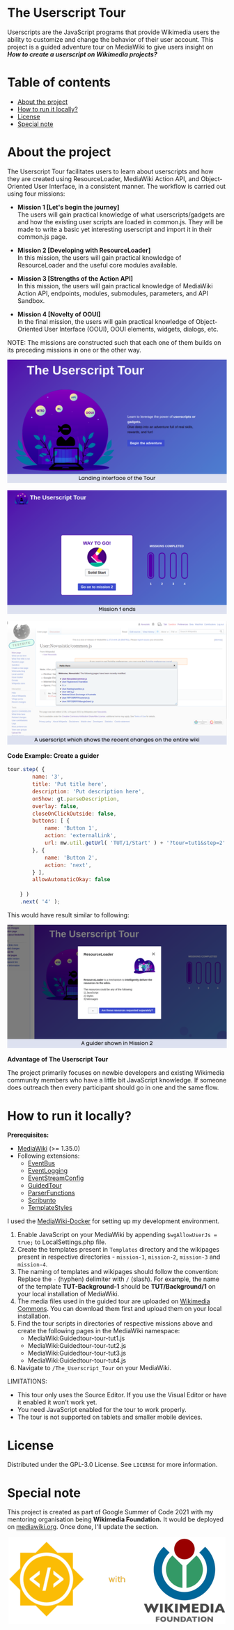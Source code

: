 # The Userscript Tour
Userscripts are the JavaScript programs that provide Wikimedia users the ability to customize and change the behavior of their user account. This project is a guided adventure tour on MediaWiki to give users insight on ***How to create a userscript on Wikimedia projects?***

# Table of contents
* [About the project](#about-the-project)
* [How to run it locally?](#how-to-run-it-locally)
* [License](#license)
* [Special note](#special-note)

# About the project
The Userscript Tour facilitates users to learn about userscripts and how they are created using ResourceLoader, MediaWiki Action API, and Object-Oriented User Interface, in a consistent manner. The workflow is carried out using four missions:

* **Mission 1 [Let's begin the journey]**<br>
The users will gain practical knowledge of what userscripts/gadgets are and how the existing user scripts are loaded in common.js. They will be made to write a basic yet interesting userscript and import it in their common.js page.

* **Mission 2 [Developing with ResourceLoader]**<br>
In this mission, the users will gain practical knowledge of ResourceLoader and the useful core modules available. 

* **Mission 3 [Strengths of the Action API]**<br>
In this mission, the users will gain practical knowledge of MediaWiki Action API, endpoints, modules, submodules, parameters, and API Sandbox.

* **Mission 4 [Novelty of OOUI]**<br>
In the final mission, the users will gain practical knowledge of Object-Oriented User Interface (OOUI), OOUI elements, widgets, dialogs, etc.

NOTE: The missions are constructed such that each one of them builds on its preceding missions in one or the other way.

![Landing interface](/demos/1.png)
<br>

![Mission 1 ends](/demos/2.png)
<br>

![Quick Changelog userscript](/demos/3.png)

**Code Example: Create a guider**
 
```javascript
tour.step( {
		name: '3',
		title: 'Put title here',
		description: 'Put description here',
		onShow: gt.parseDescription,
		overlay: false,
		closeOnClickOutside: false,
		buttons: [ {
			name: 'Button 1',
			action: 'externalLink',
			url: mw.util.getUrl( 'TUT/1/Start' ) + '?tour=tut1&step=2'
		}, {
			name: 'Button 2',
			action: 'next',
		} ],
		allowAutomaticOkay: false

	} )
	.next( '4' );
```
This would have result similar to following:

![A Mission 2 guider](/demos/4.png)

**Advantage of The Userscript Tour**<br>

The project primarily focuses on newbie developers and existing Wikimedia community members who have a little bit JavaScript knowledge. If someone does outreach then every participant should go in one and the same flow.

# How to run it locally?
**Prerequisites:**
* [MediaWiki](https://www.mediawiki.org/wiki/Manual:Installation_guide) (>= 1.35.0)
* Following extensions:
  * [EventBus](https://www.mediawiki.org/wiki/Extension:EventBus)
  * [EventLogging](https://www.mediawiki.org/wiki/Extension:EventLogging)
  * [EventStreamConfig](https://www.mediawiki.org/wiki/Extension:EventStreamConfig)
  * [GuidedTour](https://www.mediawiki.org/wiki/Extension:GuidedTour)
  * [ParserFunctions](https://www.mediawiki.org/wiki/Extension:ParserFunctions)
  * [Scribunto](https://www.mediawiki.org/wiki/Extension:Scribunto)
  * [TemplateStyles](https://www.mediawiki.org/wiki/Extension:TemplateStyles)

I used the [MediaWiki-Docker](https://www.mediawiki.org/wiki/MediaWiki-Docker) for setting up my development environment.

1. Enable JavaScript on your MediaWiki by appending `$wgAllowUserJs = true;` to LocalSettings.php file.
2. Create the templates present in `Templates` directory and the wikipages present in respective directories - `mission-1`, `mission-2`, `mission-3` and `mission-4`.
3. The naming of templates and wikipages should follow the convention: Replace the `-` (hyphen) delimiter with `/` (slash). For example, the name of the template **TUT-Background-1** should be **TUT/Background/1** on your local installation of MediaWiki.
4. The media files used in the guided tour are uploaded on [Wikimedia Commons](https://commons.wikimedia.org/wiki/Main_Page). You can download them first and upload them on your local  installation.
5. Find the tour scripts in directories of respective missions above and create the following pages in the MediaWiki namespace:
	* MediaWiki:Guidedtour-tour-tut1.js
	* MediaWiki:Guidedtour-tour-tut2.js
	* MediaWiki:Guidedtour-tour-tut3.js
	* MediaWiki:Guidedtour-tour-tut4.js
6. Navigate to `/The_Userscript_Tour` on your MediaWiki.

LIMITATIONS: 
* This tour only uses the Source Editor. If you use the Visual Editor or have it enabled it won't work yet.
* You need JavaScript enabled for the tour to work properly.
* The tour is not supported on tablets and smaller mobile devices.

# License
Distributed under the GPL-3.0 License. See `LICENSE` for more information.

# Special note
This project is created as part of Google Summer of Code 2021 with my mentoring organisation being **Wikimedia Foundation.** It would be deployed on [mediawiki.org](https://www.mediawiki.org/wiki/MediaWiki). Once done, I'll update the section.

<p align="center"><img src="/demos/5.png"></p>
